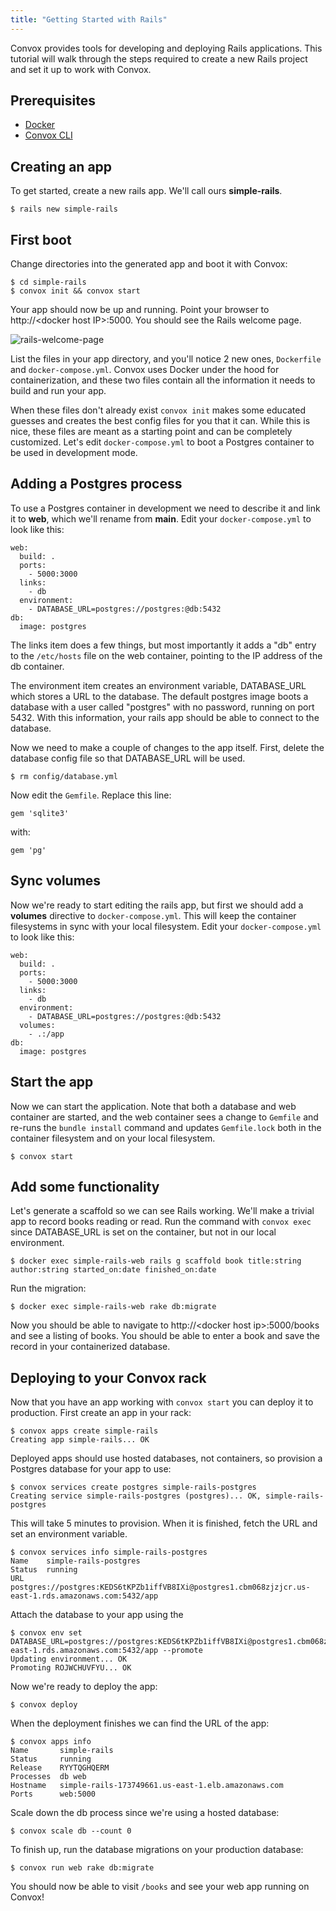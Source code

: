 ```yaml
---
title: "Getting Started with Rails"
---
```

Convox provides tools for developing and deploying Rails applications. This tutorial will walk through the steps required to create a new Rails project and set it up to work with Convox.

## Prerequisites

- [Docker](https://docs.docker.com/installation/)
- [Convox CLI](/docs/getting-started/)

## Creating an app

To get started, create a new rails app. We'll call ours **simple-rails**.

    $ rails new simple-rails

## First boot

Change directories into the generated app and boot it with Convox:

    $ cd simple-rails
    $ convox init && convox start

Your app should now be up and running. Point your browser to http://&lt;docker host IP&gt;:5000. You should see the Rails welcome page.

![rails-welcome-page](/assets/images/docs/getting-started-with-rails/rails_welcome.png)

List the files in your app directory, and you'll notice 2 new ones, `Dockerfile` and `docker-compose.yml`. Convox uses Docker under the hood for containerization, and these two files contain all the information it needs to build and run your app.

When these files don't already exist `convox init` makes some educated guesses and creates the best config files for you that it can. While this is nice, these files are meant as a starting point and can be completely customized. Let's edit `docker-compose.yml` to boot a Postgres container to be used in development mode.

## Adding a Postgres process

To use a Postgres container in development we need to describe it and link it to **web**, which we'll rename from **main**. Edit your `docker-compose.yml` to look like this:

    web:
      build: .
      ports:
        - 5000:3000
      links:
        - db
      environment:
        - DATABASE_URL=postgres://postgres:@db:5432
    db:
      image: postgres

The links item does a few things, but most importantly it adds a "db" entry to the `/etc/hosts` file on the web container, pointing to the IP address of the db container.

The environment item creates an environment variable, DATABASE_URL which stores a URL to the database. The default postgres image boots a database with a user called "postgres" with no password, running on port 5432. With this information, your rails app should be able to connect to the database.

Now we need to make a couple of changes to the app itself. First, delete the database config file so that DATABASE_URL will be used.

    $ rm config/database.yml

Now edit the `Gemfile`. Replace this line:

    gem 'sqlite3'

with:

    gem 'pg'

## Sync volumes

Now we're ready to start editing the rails app, but first we should add a **volumes** directive to `docker-compose.yml`. This will keep the container filesystems in sync with your local filesystem. Edit your `docker-compose.yml` to look like this:

    web:
      build: .
      ports:
        - 5000:3000
      links:
        - db
      environment:
        - DATABASE_URL=postgres://postgres:@db:5432
      volumes:
        - .:/app
    db:
      image: postgres

## Start the app

Now we can start the application. Note that both a database and web container are started, and the web container sees a change to `Gemfile` and re-runs the `bundle install` command and updates `Gemfile.lock` both in the container filesystem and on your local filesystem.

    $ convox start

## Add some functionality

Let's generate a scaffold so we can see Rails working. We'll make a trivial app to record books reading or read. Run the command with `convox exec` since DATABASE_URL is set on the container, but not in our local environment.

    $ docker exec simple-rails-web rails g scaffold book title:string author:string started_on:date finished_on:date

Run the migration:

    $ docker exec simple-rails-web rake db:migrate

Now you should be able to navigate to http://&lt;docker host ip&gt;:5000/books and see a listing of books. You should be able to enter a book and save the record in your containerized database.

## Deploying to your Convox rack

Now that you have an app working with `convox start` you can deploy it to production. First create an app in your rack:

    $ convox apps create simple-rails
    Creating app simple-rails... OK

Deployed apps should use hosted databases, not containers, so provision a Postgres database for your app to use:

    $ convox services create postgres simple-rails-postgres
    Creating service simple-rails-postgres (postgres)... OK, simple-rails-postgres

This will take 5 minutes to provision. When it is finished, fetch the URL and set an environment variable.

    $ convox services info simple-rails-postgres
    Name    simple-rails-postgres
    Status  running
    URL     postgres://postgres:KEDS6tKPZb1iffVB8IXi@postgres1.cbm068zjzjcr.us-east-1.rds.amazonaws.com:5432/app 

Attach the database to your app using the 

    $ convox env set DATABASE_URL=postgres://postgres:KEDS6tKPZb1iffVB8IXi@postgres1.cbm068zjzjcr.us-east-1.rds.amazonaws.com:5432/app --promote
    Updating environment... OK
    Promoting ROJWCHUVFYU... OK

Now we're ready to deploy the app:

    $ convox deploy

When the deployment finishes we can find the URL of the app:

    $ convox apps info
    Name       simple-rails
    Status     running
    Release    RYYTQGHQERM
    Processes  db web
    Hostname   simple-rails-173749661.us-east-1.elb.amazonaws.com
    Ports      web:5000

Scale down the db process since we're using a hosted database:

    $ convox scale db --count 0

To finish up, run the database migrations on your production database:

    $ convox run web rake db:migrate

You should now be able to visit `/books` and see your web app running on Convox!

